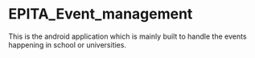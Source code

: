 # EPITA_Event_management
This is the android application which is mainly built to handle the events happening in school or universities.
